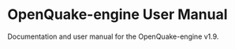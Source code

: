 OpenQuake-engine User Manual
============================

Documentation and user manual for the OpenQuake-engine v1.9.
